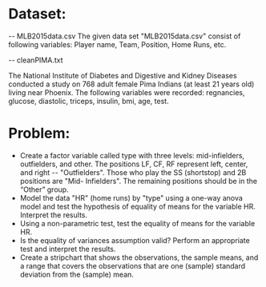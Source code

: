 # Dataset:

-- MLB2015data.csv
The given data set "MLB2015data.csv" consist of following variables: Player name, Team, Position, Home Runs, etc.

-- cleanPIMA.txt

The National Institute of Diabetes and Digestive and Kidney Diseases conducted a study on 768 adult female Pima Indians (at least 21 years old) living near Phoenix. The following variables were recorded: regnancies, glucose, diastolic, triceps, insulin, bmi, age, test.

# Problem:
* Create a factor variable called type with three levels: mid-infielders, outfielders, and other. The positions LF, CF, RF represent left, center, and right -- "Outfielders". Those who play the SS (shortstop) and 2B positions are "Mid- Infielders". The remaining positions should be in the “Other” group.
* Model the data "HR" (home runs) by "type" using a one-way anova model and test the hypothesis of equality of means for the variable HR. Interpret the results. 
* Using a non-parametric test, test the equality of means for the variable HR.
* Is the equality of variances assumption valid? Perform an appropriate test and interpret the results.
* Create a stripchart that shows the observations, the sample means, and a range that covers the observations that are one (sample) standard deviation from the (sample) mean.
